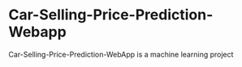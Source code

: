 # Car-Selling-Price-Prediction-Webapp
 Car-Selling-Price-Prediction-WebApp is a machine learning project

